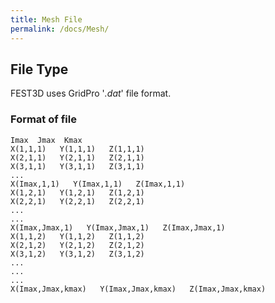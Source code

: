 ```yaml
---
title: Mesh File
permalink: /docs/Mesh/
---
```


## File Type
FEST3D uses GridPro '*.dat*' file format.

### Format of file
```
Imax  Jmax  Kmax
X(1,1,1)   Y(1,1,1)   Z(1,1,1)
X(2,1,1)   Y(2,1,1)   Z(2,1,1)
X(3,1,1)   Y(3,1,1)   Z(3,1,1)
...
X(Imax,1,1)   Y(Imax,1,1)   Z(Imax,1,1)
X(1,2,1)   Y(1,2,1)   Z(1,2,1)
X(2,2,1)   Y(2,2,1)   Z(2,2,1)
...
...
X(Imax,Jmax,1)   Y(Imax,Jmax,1)   Z(Imax,Jmax,1)
X(1,1,2)   Y(1,1,2)   Z(1,1,2)
X(2,1,2)   Y(2,1,2)   Z(2,1,2)
X(3,1,2)   Y(3,1,2)   Z(3,1,2)
...
...
...
X(Imax,Jmax,kmax)   Y(Imax,Jmax,kmax)   Z(Imax,Jmax,kmax)
```
